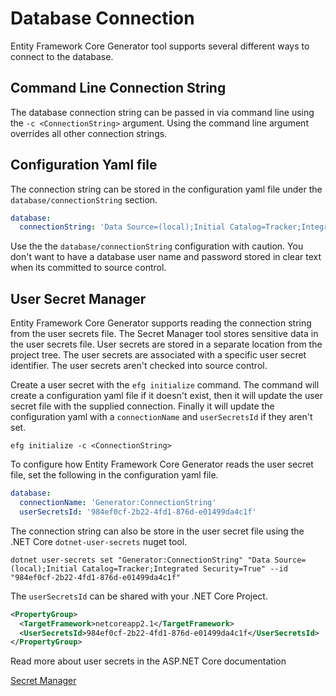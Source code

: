 # Database Connection

Entity Framework Core Generator tool supports several different ways to connect to the database.

## Command Line Connection String

The database connection string can be passed in via command line using the `-c <ConnectionString>` argument.  Using the command line argument overrides all other connection strings.

## Configuration Yaml file

The connection string can be stored in the configuration yaml file under the `database/connectionString` section.

```YAML
database:
  connectionString: 'Data Source=(local);Initial Catalog=Tracker;Integrated Security=True'
```

Use the the `database/connectionString` configuration with caution.  You don't want to have a database user name and password stored in clear text when its committed to source control.

## User Secret Manager

Entity Framework Core Generator supports reading the connection string from the user secrets file.  The Secret Manager tool stores sensitive data in the user secrets file. User secrets are stored in a separate location from the project tree. The user secrets are associated with a specific user secret identifier. The user secrets aren't checked into source control.

Create a user secret with the `efg initialize` command.  The command will create a configuration yaml file if it doesn't exist, then it will update the user secret file with the supplied connection.  Finally it will update the configuration yaml with a `connectionName` and `userSecretsId` if they aren't set.

```Shell
efg initialize -c <ConnectionString>
```

To configure how Entity Framework Core Generator reads the user secret file, set the following in the configuration yaml file.

```YAML
database:
  connectionName: 'Generator:ConnectionString'
  userSecretsId: '984ef0cf-2b22-4fd1-876d-e01499da4c1f'
```

The connection string can also be store in the user secret file using the .NET Core `dotnet-user-secrets` nuget tool.

```Shell
dotnet user-secrets set "Generator:ConnectionString" "Data Source=(local);Initial Catalog=Tracker;Integrated Security=True" --id "984ef0cf-2b22-4fd1-876d-e01499da4c1f"
```

The `userSecretsId` can be shared with your .NET Core Project.

```XML
<PropertyGroup>
  <TargetFramework>netcoreapp2.1</TargetFramework>
  <UserSecretsId>984ef0cf-2b22-4fd1-876d-e01499da4c1f</UserSecretsId>
</PropertyGroup>
```

Read more about user secrets in the ASP.NET Core documentation

[Secret Manager](https://docs.microsoft.com/en-us/aspnet/core/security/app-secrets?tabs=windows&view=aspnetcore-2.1#secret-manager)